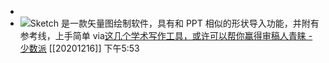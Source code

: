 - 
- ![](https://firebasestorage.googleapis.com/v0/b/firescript-577a2.appspot.com/o/imgs%2Fapp%2Fxinyiheng%2Fof-JVAoGk_.png?alt=media&token=dcc97828-fbea-4fe2-9bb0-0a1eb8306dd1)Sketch 是一款矢量图绘制软件，具有和 PPT 相似的形状导入功能，并附有参考线，上手简单
via[这几个学术写作工具，或许可以帮你赢得审稿人青睐 - 少数派](https://sspai.com/post/57890)
[[20201216]] 下午5:53
